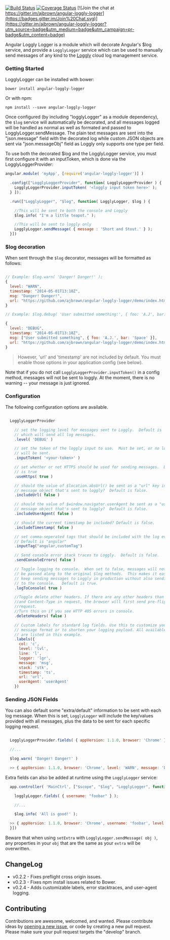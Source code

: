 [![Build Status](https://travis-ci.org/ajbrown/angular-loggly-logger.svg)](https://travis-ci.org/ajbrown/angular-loggly-logger)
[![Coverage Status](https://coveralls.io/repos/ajbrown/angular-loggly-logger/badge.svg?branch=master)](https://coveralls.io/r/ajbrown/angular-loggly-logger?branch=master)
[![Join the chat at https://gitter.im/ajbrown/angular-loggly-logger](https://badges.gitter.im/Join%20Chat.svg)](https://gitter.im/ajbrown/angular-loggly-logger?utm_source=badge&utm_medium=badge&utm_campaign=pr-badge&utm_content=badge)


Angular Loggly Logger is a module which will decorate Angular's $log service,
and provide a `LogglyLogger` service which can be used to manually send messages
of any kind to the [Loggly](https://www.loggly.com) cloud log management service.


### Getting Started

LogglyLogger can be installed with bower:

```
bower install angular-loggly-logger
```

Or with npm:

```
npm install --save angular-loggly-logger
```

Once configured (by including "logglyLogger" as a module dependency), the `$log`
service will automatically be decorated, and all messages logged will be handled
as normal as well as formated and passed to LogglyLogger.sendMessage.
The plain text messages are sent into the "json.message" field with the decorated
log while custom JSON objects are sent via "json.messageObj" field as Loggly
only supports one type per field.

To use both the decorated $log and the LogglyLogger service, you must first
configure it with an inputToken, which is done via the LogglyLoggerProvider:

```javascript
angular.module( 'myApp', [require('angular-loggly-logger')] )

  .config(["LogglyLoggerProvider", function( LogglyLoggerProvider ) {
    LogglyLoggerProvider.inputToken( '<loggly input token here>' );
  } ]);

  .run(["LogglyLogger", "$log", function( LogglyLogger, $log ) {

    //This will be sent to both the console and Loggly
    $log.info( "I'm a little teapot." );

    //This will be sent to loggly only
    LogglyLogger.sendMessage( { message : 'Short and Stout.' } );
  }])

```

### $log decoration

When sent through the `$log` decorator, messages will be formatted as follows:

```javascript

// Example: $log.warn( 'Danger! Danger!' );
{
  level: "WARN",
  timestamp: "2014-05-01T13:10Z",
  msg: "Danger! Danger!",
  url: "https://github.com/ajbrown/angular-loggly-logger/demo/index.html",
}

// Example: $log.debug( 'User submitted something:', { foo: 'A.J', bar: 'Space' } )

{
  level: "DEBUG",
  timestamp: "2014-05-01T13:18Z",
  msg: ["User submitted something", { foo: 'A.J.', bar: 'Space' }],
  url: "https://github.com/ajbrown/angular-loggly-logger/demo/index.html",
}
```

> However, 'url' and 'timestamp' are not included by default.  You must enable those options in your application config (see below).


Note that if you do not call `LogglyLoggerProvider.inputToken()` in a config method, messages will not be sent to loggly.  At the moment, there is no warning -- your message is just ignored.

### Configuration

The following configuration options are available.

```javascript

  LogglyLoggerProvider

    // set the logging level for messages sent to Loggly.  Default is 'DEBUG',
    // which will send all log messages.
    .level( 'DEBUG' )

    // set the token of the loggly input to use.  Must be set, or no logs
    // will be sent.
    .inputToken( '<your-token>' )

    // set whether or not HTTPS should be used for sending messages.  Default
    // is true
    .useHttps( true )

    // should the value of $location.absUrl() be sent as a "url" key in the
    // message object that's sent to loggly?  Default is false.
    .includeUrl( false )

    // should the value of $window.navigator.userAgent be sent as a "userAgent" key in the
    // message object that's sent to loggly?  Default is false.
    .includeUserAgent( false )

    // should the current timestamp be included? Default is false.
    .includeTimestamp( false )

    // set comma-seperated tags that should be included with the log events.
    // Default is "angular"
    .inputTag("angular,customTag")

    // Send console error stack traces to Loggly.  Default is false.
    .sendConsoleErrors( false )

    // Toggle logging to console.  When set to false, messages will not be
    // be passed along to the original $log methods.  This makes it easy to
    // keep sending messages to Loggly in production without also sending them
    // to the console.   Default is true.
    .logToConsole( true )

    //Toggle delete other headers. If there are any other headers than Accept
    //and Content-Type in request, the browser will first send pre-flight OPTIONS
    //request.
    //Turn this on if you see HTTP 405 errors in console. 
    .deleteHeaders( false )

    // Custom labels for standard log fields. Use this to customize your log
    // message format or to shorten your logging payload. All available labels
    // are listed in this example.
    .labels({
      col: 'c',
      level: 'lvl',
      line: 'l',
      logger: 'lgr',
      message: 'msg',
      stack: 'stk',
      timestamp: 'ts',
      url: 'url',
      userAgent: 'userAgent'
    })

```

### Sending JSON Fields

You can also default some "extra/default" information to be sent with each log message.  When this is set, `LogglyLogger`
will include the key/values provided with all messages, plus the data to be sent for each specific logging request.

```javascript

  LogglyLoggerProvider.fields( { appVersion: 1.1.0, browser: 'Chrome' } );

  //...

  $log.warn( 'Danger! Danger!' )

  >> { appVersion: 1.1.0, browser: 'Chrome', level: 'WARN', message: 'Danger! Danger', url: 'http://google.com' }
```

Extra fields can also be added at runtime using the `LogglyLogger` service:

```javascript
  app.controller( 'MainCtrl', ["$scope", "$log", "LogglyLogger", function( $scope, $log, LogglyLogger ) {

    logglyLogger.fields( { username: "foobar" } );

    //...

    $log.info( 'All is good!' );

  >> { appVersion: 1.1.0, browser: 'Chrome', username: 'foobar', level: 'WARN', message: 'All is good', url: 'http://google.com' }
  }])

```


Beware that when using `setExtra` with `LogglyLogger.sendMessage( obj )`, any properties in your `obj` that are the same as your `extra` will be overwritten.  

## ChangeLog
- v0.2.2 - Fixes preflight cross origin issues.
- v0.2.3 - Fixes npm install issues related to Bower.
- v0.2.4 - Adds customizable labels, error stacktraces, and user-agent logging.


## Contributing

Contributions are awesome, welcomed, and wanted.  Please contribute ideas by [opening a new issue](http://github.com/ajbrown/angular-loggy-logger/issues), or code by creating a new pull request.  Please make sure your pull request targets the "develop" branch.
